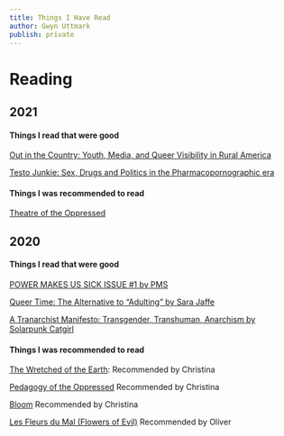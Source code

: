 ```yaml
---
title: Things I Have Read
author: Gwyn Uttmark
publish: private
---
```

# Reading

## 2021

#### Things I read that were good

[Out in the Country: Youth, Media, and Queer Visibility in Rural America](https://nyupress.org/9780814731932/out-in-the-country/)

[Testo Junkie: Sex, Drugs and Politics in the Pharmacopornographic era](https://en.m.wikipedia.org/wiki/Testo_Junkie)

#### Things I was recommended to read

[Theatre of the Oppressed](https://www.amazon.com/Theatre-Oppressed-Augusto-Boal/dp/0930452496)

## 2020

#### Things I read that were good

[POWER MAKES US SICK ISSUE #1 by PMS](https://pms.hotglue.me/?resources.head.152942500991)

[Queer Time: The Alternative to “Adulting” by Sara Jaffe](https://daily.jstor.org/queer-time-the-alternative-to-adulting/)

[A Tranarchist Manifesto: Transgender, Transhuman, Anarchism by Solarpunk Catgirl](https://theanarchistlibrary.org/library/solarpunk-catgirl-a-tranarchist-manifesto)

#### Things I was recommended to read

[The Wretched of the Earth](https://en.wikipedia.org/wiki/The_Wretched_of_the_Earth):
Recommended by Christina 

[Pedagogy of the Oppressed](https://en.wikipedia.org/wiki/Pedagogy_of_the_Oppressed) Recommended by Christina

[Bloom](https://www.amazon.com/Bloom-Kevin-Panetta/dp/1250196914)
Recommended by Christina

[Les Fleurs du Mal (Flowers of Evil)](https://en.wikipedia.org/wiki/Les_Fleurs_du_mal)
Recommended by Oliver
